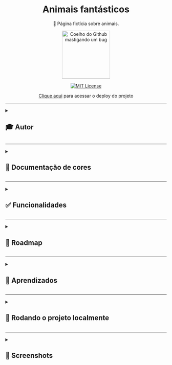 <div align="center">
  
# Animais fantásticos
  
🦁 Página fictícia sobre animais.
  
  <img src="https://user-images.githubusercontent.com/70871620/193637502-7796eb9f-c1d7-41c6-83ef-793d15bfeb76.gif" height="150px" title="Coelho do Github mastigando um bug"/>

<br>
  
[![MIT License](https://img.shields.io/badge/License-MIT-green.svg)](https://choosealicense.com/licenses/mit/)
 
[Clique aqui](https://animais-fantasticos-sigma.vercel.app/) para acessar o deploy do projeto
  
</div>

---

<details>
<summary><h2>🎓 Autor</h2></summary>

<div align="left">
  
[Matheus Queiroz](https://github.com/matheusqueirozds) |  
:-------------------------:|
 <a href="https://github.com/matheusqueirozds"><img src="https://avatars.githubusercontent.com/u/70871620?v=4" width="100px;" alt="Foto do Matheus Queiroz no GitHub"/></a> |
  
</div>
</details>

---

<details>
<summary><h2>🎨 Documentação de cores</h2></summary>
<div>

| Cor | Hexadecimal |
| :---: | :---: |
| cor 1 | #ffbb55 | 
| cor 2 | #faf6ed |
| cor 3 | #ef6757 |
| cor 4 | #222222 |

</div>  
</details>

---

<details>
<summary><h2>✅ Funcionalidades</h2></summary>

Seguem as principais features acrescentadas nesse projeto:

-  [x] O site está responsivo
-  [x] As informações estão organizadas por seções
-  [x] O código está indentado e de fácil entendimento para futuras manutenções
-  [x] Foram utilizadas tags específicas do HTML5, explorando diversas possibilidades de formatação do site
-  [x] Existem contéudos dinâmicos no site, como galeria de imagens, feitos com JavaScript

</details>  
  
 --- 
 
<details>
<summary><h2>🚫 Roadmap</h2></summary>

Para concluir o projeto ainda pretendo:

-  [ ] Refatorar todo o código, baseado no clean code
-  [ ] Adicionar uma página de login no site
-  [ ] Atualizar a UX/UI do site, levando em consideração a experiência do usuário
-  [ ] Melhorar o SEO do site

</details>  
  
 --- 
 
<details>
<summary><h2>🎯 Aprendizados</h2></summary>

Esse foi meu primeiro projeto com JavaScript, no qual aprendi manipulação do DOM e lógica de programação.

</details>    
  
 ---

<details>
<summary><h2>🔄 Rodando o projeto localmente</h2></summary>  
  
Clone o projeto via HTTPS

```bash
  git clone https://github.com/matheusqueirozds/animais-fantasticos.git
```

Entre no diretório do projeto

```bash
  cd animais-fantasticos
```

Inicie o servidor pelo Go Live, disponível após a intalação da extensão Live Server ([clique aqui](https://marketplace.visualstudio.com/items?itemName=ritwickdey.LiveServer) para baixar a extensão)

![image](https://user-images.githubusercontent.com/70871620/193433021-eda88178-eec1-4580-a768-0408298cb70e.png)

</details>  
  
 --- 
 
<details>
<summary><h2>🔳 Screenshots</h2></summary>

<div align="center">

| Galeria de imagems | FAQ | Contato |
| --- | --- | --- |
| <img src="https://user-images.githubusercontent.com/70871620/193639165-7e33b7b7-7be5-4833-b64f-83a8dc8b7ef2.png" max-width="1220px" title="Galeria de fotos"/> | img src="https://user-images.githubusercontent.com/70871620/193639918-8c0efa45-c0bc-4d97-8caa-1c28c5fc7be2.png" max-width="1220px" title="FAQ/> | img src="https://user-images.githubusercontent.com/70871620/193640340-0bbf87a9-c99d-4db8-9ae5-305bb286d169.png" max-width="1220px" title="Contato"/>


</div>
</details>


